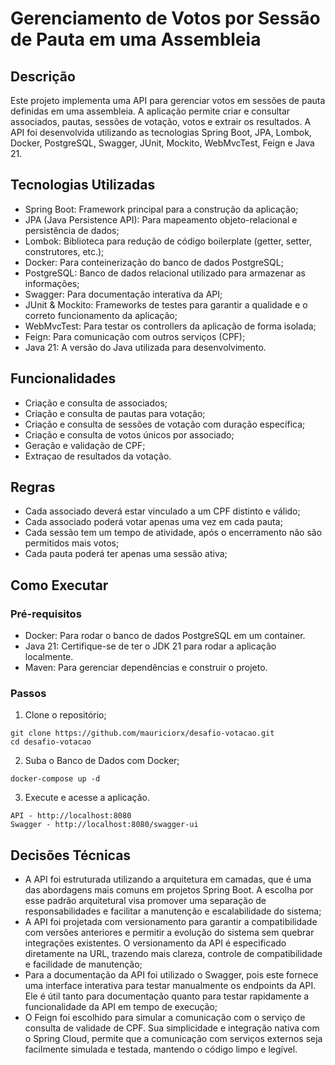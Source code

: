 # Gerenciamento de Votos por Sessão de Pauta em uma Assembleia
## Descrição

Este projeto implementa uma API para gerenciar votos em sessões de pauta definidas em uma assembleia. A aplicação permite criar e consultar associados, pautas, sessões de votação, votos e extrair os resultados. A API foi desenvolvida utilizando as tecnologias Spring Boot, JPA, Lombok, Docker, PostgreSQL, Swagger, JUnit, Mockito, WebMvcTest, Feign e Java 21.

## Tecnologias Utilizadas

- Spring Boot: Framework principal para a construção da aplicação;
- JPA (Java Persistence API): Para mapeamento objeto-relacional e persistência de dados;
- Lombok: Biblioteca para redução de código boilerplate (getter, setter, construtores, etc.);
- Docker: Para conteinerização do banco de dados PostgreSQL;
- PostgreSQL: Banco de dados relacional utilizado para armazenar as informações;
- Swagger: Para documentação interativa da API;
- JUnit & Mockito: Frameworks de testes para garantir a qualidade e o correto funcionamento da aplicação;
- WebMvcTest: Para testar os controllers da aplicação de forma isolada;
- Feign: Para comunicação com outros serviços (CPF);
- Java 21: A versão do Java utilizada para desenvolvimento.

## Funcionalidades

- Criação e consulta de associados;
- Criação e consulta de pautas para votação;
- Criação e consulta de sessões de votação com duração específica;
- Criação e consulta de votos únicos por associado;
- Geração e validação de CPF;
- Extraçao de resultados da votação.

## Regras
- Cada associado deverá estar vinculado a um CPF distinto e válido;
- Cada associado poderá votar apenas uma vez em cada pauta;
- Cada sessão tem um tempo de atividade, após o encerramento não são permitidos mais votos;
- Cada pauta poderá ter apenas uma sessão ativa;

## Como Executar
### Pré-requisitos

- Docker: Para rodar o banco de dados PostgreSQL em um container.
- Java 21: Certifique-se de ter o JDK 21 para rodar a aplicação localmente.
- Maven: Para gerenciar dependências e construir o projeto.

### Passos

1. Clone o repositório;
`````
git clone https://github.com/mauriciorx/desafio-votacao.git
cd desafio-votacao
`````
2. Suba o Banco de Dados com Docker;
`````
docker-compose up -d
`````
3. Execute e acesse a aplicação.
`````
API - http://localhost:8080
Swagger - http://localhost:8080/swagger-ui
`````
## Decisões Técnicas
- A API foi estruturada utilizando a arquitetura em camadas, que é uma das abordagens mais comuns em projetos Spring Boot. A escolha por esse padrão arquitetural visa promover uma separação de responsabilidades e facilitar a manutenção e escalabilidade do sistema;
- A API foi projetada com versionamento para garantir a compatibilidade com versões anteriores e permitir a evolução do sistema sem quebrar integrações existentes. O versionamento da API é especificado diretamente na URL, trazendo mais clareza, controle de compatibilidade e facilidade de manutenção;
- Para a documentação da API foi utilizado o Swagger, pois este fornece uma interface interativa para testar manualmente os endpoints da API. Ele é útil tanto para documentação quanto para testar rapidamente a funcionalidade da API em tempo de execução;
- O Feign foi escolhido para simular a comunicação com o serviço de consulta de validade de CPF. Sua simplicidade e integração nativa com o Spring Cloud, permite que a comunicação com serviços externos seja facilmente simulada e testada, mantendo o código limpo e legível.



